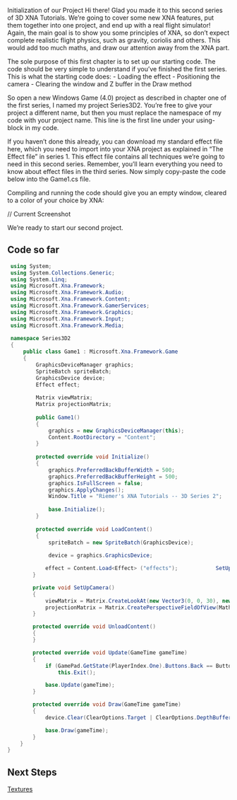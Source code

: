 Initialization of our Project
Hi there! Glad you made it to this second series of 3D XNA Tutorials. We’re going to cover some new XNA features, put them together into one project, and end up with a real flight simulator! Again, the main goal is to show you some principles of XNA, so don’t expect complete realistic flight physics, such as gravity, coriolis and others. This would add too much maths, and draw our attention away from the XNA part.

The sole purpose of this first chapter is to set up our starting code. The code should be very simple to understand if you’ve finished the first series. This is what the starting code does:
    - Loading the effect
    - Positioning the camera
    - Clearing the window and Z buffer in the Draw method
    
So open a new Windows Game (4.0) project as described in chapter one of the first series, I named my project Series3D2. You’re free to give your project a different name, but then you must replace the namespace of my code with your project name. This line is the first line under your using-block in my code.

If you haven’t done this already, you can download my standard effect file here, which you need to import into your XNA project as explained in “The Effect file” in series 1. This effect file contains all techniques we’re going to need in this second series. Remember, you’ll learn everything you need to know about effect files in the third series. Now simply copy-paste the code below into the Game1.cs file.

Compiling and running the code should give you an empty window, cleared to a color of your choice by XNA:

// Current Screenshot

We’re ready to start our second project.

## Code so far

```csharp
 using System;
 using System.Collections.Generic;
 using System.Linq;
 using Microsoft.Xna.Framework;
 using Microsoft.Xna.Framework.Audio;
 using Microsoft.Xna.Framework.Content;
 using Microsoft.Xna.Framework.GamerServices;
 using Microsoft.Xna.Framework.Graphics;
 using Microsoft.Xna.Framework.Input;
 using Microsoft.Xna.Framework.Media;
 
 namespace Series3D2
 {
     public class Game1 : Microsoft.Xna.Framework.Game
     {
         GraphicsDeviceManager graphics;
         SpriteBatch spriteBatch;
         GraphicsDevice device;
         Effect effect;
 
         Matrix viewMatrix;
         Matrix projectionMatrix;
 
         public Game1()
         {
             graphics = new GraphicsDeviceManager(this);
             Content.RootDirectory = "Content";
         }
 
         protected override void Initialize()
         {
             graphics.PreferredBackBufferWidth = 500;
             graphics.PreferredBackBufferHeight = 500;
             graphics.IsFullScreen = false;
             graphics.ApplyChanges();
             Window.Title = "Riemer's XNA Tutorials -- 3D Series 2";
 
             base.Initialize();
         }
 
         protected override void LoadContent()
         {
             spriteBatch = new SpriteBatch(GraphicsDevice);
             
             device = graphics.GraphicsDevice;

            effect = Content.Load<Effect> ("effects");            SetUpCamera();
        }

        private void SetUpCamera()
        {
            viewMatrix = Matrix.CreateLookAt(new Vector3(0, 0, 30), new Vector3(0, 0, 0), new Vector3(0, 1, 0));
            projectionMatrix = Matrix.CreatePerspectiveFieldOfView(MathHelper.PiOver4, device.Viewport.AspectRatio, 0.2f, 500.0f);
        }

        protected override void UnloadContent()
        {
        }

        protected override void Update(GameTime gameTime)
        {
            if (GamePad.GetState(PlayerIndex.One).Buttons.Back == ButtonState.Pressed)
                this.Exit();

            base.Update(gameTime);
        }

        protected override void Draw(GameTime gameTime)
        {
            device.Clear(ClearOptions.Target | ClearOptions.DepthBuffer, Color.DarkSlateBlue, 1.0f, 0);

            base.Draw(gameTime);
        }
    }
}
```

## Next Steps

[Textures](Riemers3DXNA2flightsim02textures)
